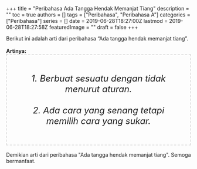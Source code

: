 +++
title = "Peribahasa Ada Tangga Hendak Memanjat Tiang"
description = ""
toc = true
authors = []
tags = ["Peribahasa", "Peribahasa A"]
categories = ["Peribahasa"]
series = []
date = 2019-06-28T18:27:00Z
lastmod = 2019-06-28T18:27:58Z
featuredImage = ""
draft = false
+++

<div dir="ltr" style="text-align: left;" trbidi="on"><div style="text-align: justify;">Berikut ini adalah arti dari peribahasa “Ada tangga hendak memanjat tiang”.</div><br /><div style="text-align: justify;"><b>Artinya:</b></div><div style="border: 2px dashed #ddd; font-size: 24px; height: auto; margin: 0 auto; padding: 50px; text-align: center; width: auto;"><i>1. Berbuat sesuatu dengan tidak menurut aturan.<br /><br />2. Ada cara yang senang tetapi memilih cara yang sukar.</i></div><div style="text-align: justify;"><br /></div><div style="text-align: justify;">Demikian arti dari peribahasa "Ada tangga hendak memanjat tiang". Semoga bermanfaat.</div></div>
